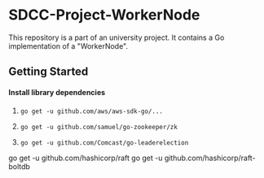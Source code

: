 # SDCC-Project-WorkerNode
This repository is a part of an university project. It contains a Go implementation of a "WorkerNode".

## Getting Started

#### Install library dependencies

1. `go get -u github.com/aws/aws-sdk-go/...`

2. `go get -u github.com/samuel/go-zookeeper/zk`

3. `go get -u github.com/Comcast/go-leaderelection`

go get -u github.com/hashicorp/raft
go get -u github.com/hashicorp/raft-boltdb
